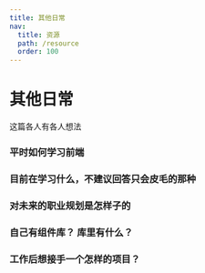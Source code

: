 ```yaml
---
title: 其他日常
nav:
  title: 资源
  path: /resource
  order: 100
---
```


# 其他日常

这篇各人有各人想法

### 平时如何学习前端

### 目前在学习什么，不建议回答只会皮毛的那种

### 对未来的职业规划是怎样子的

### 自己有组件库？ 库里有什么？

### 工作后想接手一个怎样的项目？

### 


